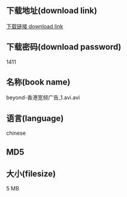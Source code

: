 ## 下载地址(download link)
[下载链接 download link](https://tutu365.netlify.app/?s=beyond-%E9%A6%99%E6%B8%AF%E5%AE%BD%E9%A2%91%E5%B9%BF%E5%91%8A_1.avi)

## 下载密码(download password)
1411

## 名称(book name)
beyond-香港宽频广告_1.avi.avi

## 语言(language)
chinese

## MD5


## 大小(filesize)
5 MB
